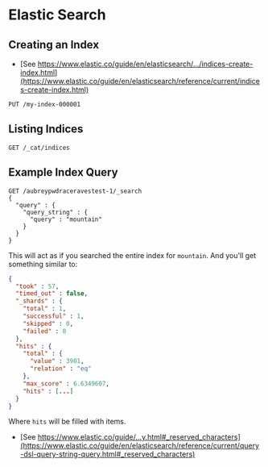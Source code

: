 # Elastic Search

## Creating an Index

- [See https://www.elastic.co/guide/en/elasticsearch/.../indices-create-index.html](https://www.elastic.co/guide/en/elasticsearch/reference/current/indices-create-index.html)

```
PUT /my-index-000001
```

## Listing Indices

```
GET /_cat/indices
```

## Example Index Query

```
GET /aubreypwdraceravestest-1/_search
{
  "query" : {
    "query_string" : {
      "query" : "mountain"
    }
  }
}
```

This will act as if you searched the entire index for `mountain`. And you'll get something similar to:

```json
{
  "took" : 57,
  "timed_out" : false,
  "_shards" : {
    "total" : 1,
    "successful" : 1,
    "skipped" : 0,
    "failed" : 0
  },
  "hits" : {
    "total" : {
      "value" : 3901,
      "relation" : "eq"
    },
    "max_score" : 6.6349607,
    "hits" : [...]
  }
}
```

Where `hits` will be filled with items.

- [See https://www.elastic.co/guide/...y.html#_reserved_characters](https://www.elastic.co/guide/en/elasticsearch/reference/current/query-dsl-query-string-query.html#_reserved_characters)

